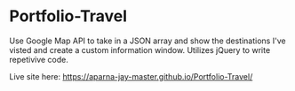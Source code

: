 # Portfolio-Travel

Use Google Map API to take in a JSON array and show the destinations I've visted and create a custom information window. Utilizes jQuery to write repetivive code.

Live site here: https://aparna-jay-master.github.io/Portfolio-Travel/
